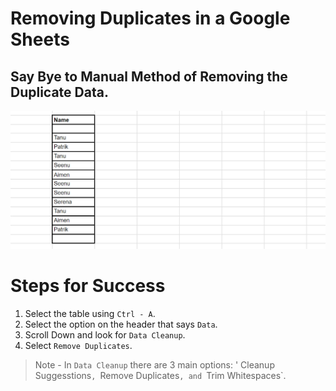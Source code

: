 # Removing Duplicates in a Google Sheets

## Say Bye to Manual Method of Removing the Duplicate Data.

![IMG](https://github.com/Tanu-N-Prabhu/TechIsEasy/blob/main/Img/duplicateData.PNG)


# Steps for Success

1. Select the table using `Ctrl - A`.
2. Select the option on the header that says `Data`.
3. Scroll Down and look for `Data Cleanup`.
4. Select `Remove Duplicates`.

> Note - In `Data Cleanup` there are 3 main options: ' Cleanup Suggesstions`, `Remove Duplicates`, and `Trim Whitespaces`. 

